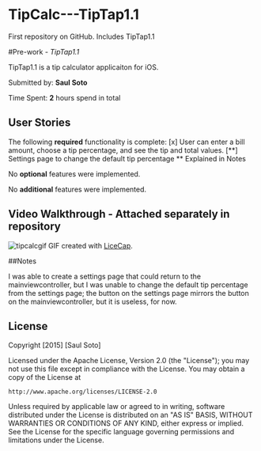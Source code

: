 # TipCalc---TipTap1.1

First repository on GitHub. Includes TipTap1.1

#Pre-work - *TipTap1.1*

TipTap1.1 is a tip calculator applicaiton for iOS.

Submitted by: **Saul Soto**

Time Spent: **2** hours spend in total

## User Stories
The following **required** functionality is complete:
[x] User can enter a bill amount, choose a tip percentage, and see the tip and total values.
[**] Settings page to change the default tip percentage ** Explained in Notes 

No **optional** features were implemented.

No **additional** features were implemented.

## Video Walkthrough - Attached separately in repository
![tipcalcgif](https://cloud.githubusercontent.com/assets/16313246/11828660/cefaa48e-a364-11e5-9655-089917b46ef5.gif)
GIF created with [LiceCap](http://www.cockos.com/licecap/).

##Notes

I was able to create a settings page that could return to the mainviewcontroller, but I was unable to change the default tip percentage from the settings page; the button on the settings page mirrors the button on the mainviewcontroller, but it is useless, for now.

## License

  Copyright [2015] [Saul Soto]

  Licensed under the Apache License, Version 2.0 (the "License");
  you may not use this file except in compliance with the License.
  You may obtain a copy of the License at

    http://www.apache.org/licenses/LICENSE-2.0

  Unless required by applicable law or agreed to in writing, software
  distributed under the License is distributed on an "AS IS" BASIS,
  WITHOUT WARRANTIES OR CONDITIONS OF ANY KIND, either express or implied.
  See the License for the specific language governing permissions and
  limitations under the License.
